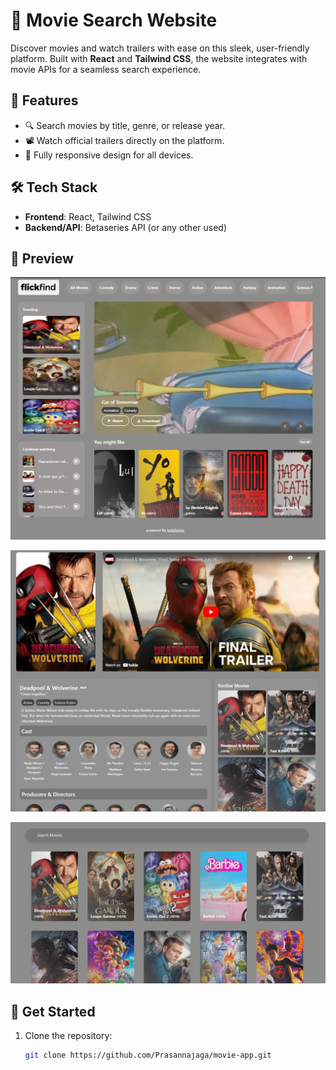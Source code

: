 # 🎥 Movie Search Website

Discover movies and watch trailers with ease on this sleek, user-friendly platform. Built with **React** and **Tailwind CSS**, the website integrates with movie APIs for a seamless search experience.

## 🌟 Features
- 🔍 Search movies by title, genre, or release year.
- 📽️ Watch official trailers directly on the platform.
- 🎨 Fully responsive design for all devices.

## 🛠️ Tech Stack
- **Frontend**: React, Tailwind CSS
- **Backend/API**: Betaseries API (or any other used) 

## 🚀 Preview

![Preview 1](img3.png)

![Preview 2](image.png)

![Preview 3](img2.png)



## 🚀 Get Started
1. Clone the repository:
   ```bash
   git clone https://github.com/Prasannajaga/movie-app.git
